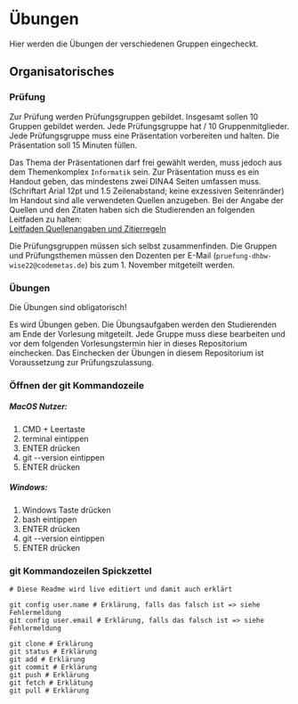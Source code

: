 # Übungen
Hier werden die Übungen der verschiedenen Gruppen eingecheckt.

## Organisatorisches

### Prüfung

Zur Prüfung werden Prüfungsgruppen gebildet. Insgesamt sollen 10 Gruppen gebildet werden.
Jede Prüfungsgruppe hat <Anzahl der Studierenden> / 10 Gruppenmitglieder.
Jede Prüfungsgruppe muss eine Präsentation vorbereiten und halten. Die Präsentation soll
15 Minuten füllen.

Das Thema der Präsentationen darf frei gewählt werden, muss jedoch aus dem Themenkomplex `Informatik` sein.
Zur Präsentation muss es ein Handout geben, das mindestens zwei DINA4 Seiten umfassen muss. (Schriftart Arial 12pt und 1.5 Zeilenabstand; keine exzessiven Seitenränder) 
Im Handout sind alle verwendeten Quellen anzugeben.
Bei der Angabe der Quellen und den Zitaten haben sich die Studierenden an folgenden Leitfaden zu halten:  
[Leitfaden Quellenangaben und Zitierregeln](https://www.zhl.dhbw.de/fileadmin/user_upload/CAS-ZHL/Hochschuldidaktik/Schriftenreihe_DUAL/Leitfaden_Zitation.pdf)

Die Prüfungsgruppen müssen sich selbst zusammenfinden. Die Gruppen und Prüfungsthemen müssen den Dozenten per E-Mail (`pruefung-dhbw-wise22@codemetas.de`) bis zum 1. November mitgeteilt werden.

### Übungen 

Die Übungen sind obligatorisch!

Es wird Übungen geben. Die Übungsaufgaben werden den Studierenden am Ende der Vorlesung mitgeteilt.
Jede Gruppe muss diese bearbeiten und vor dem folgenden Vorlesungstermin hier in dieses Repositorium einchecken.
Das Einchecken der Übungen in diesem Repositorium ist Voraussetzung zur Prüfungszulassung.

### Öffnen der git Kommandozeile

##### MacOS Nutzer:

1. CMD + Leertaste
2. terminal eintippen
3. ENTER drücken
4. git --version eintippen
5. ENTER drücken


##### Windows:

1. Windows Taste drücken
2. bash eintippen
3. ENTER drücken
4. git --version eintippen
5. ENTER drücken

### git Kommandozeilen Spickzettel

```shell
# Diese Readme wird live editiert und damit auch erklärt

git config user.name # Erklärung, falls das falsch ist => siehe Fehlermeldung
git config user.email # Erklärung, falls das falsch ist => siehe Fehlermeldung

git clone # Erklärung
git status # Erklärung
git add # Erklärung
git commit # Erklärung
git push # Erklärung
git fetch # Erklätung
git pull # Erklärung
```
